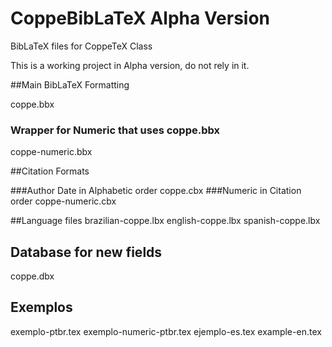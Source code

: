 # CoppeBibLaTeX Alpha Version 

BibLaTeX files for CoppeTeX Class

This is a working project in Alpha version, do not rely in it.

##Main BibLaTeX Formatting

coppe.bbx

### Wrapper for Numeric that uses coppe.bbx
coppe-numeric.bbx

##Citation Formats

###Author Date in Alphabetic order
coppe.cbx
###Numeric in Citation order
coppe-numeric.cbx

##Language files
brazilian-coppe.lbx
english-coppe.lbx
spanish-coppe.lbx

## Database for new fields
coppe.dbx

## Exemplos

exemplo-ptbr.tex
exemplo-numeric-ptbr.tex
ejemplo-es.tex
example-en.tex

